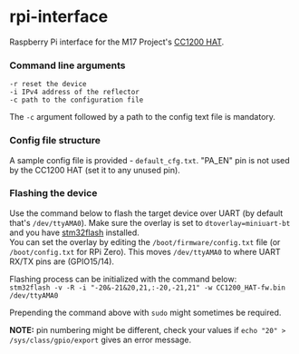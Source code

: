 # rpi-interface
Raspberry Pi interface for the M17 Project's [CC1200 HAT](https://github.com/M17-Project/CC1200_HAT-hw).

### Command line arguments
```
-r reset the device
-i IPv4 address of the reflector
-c path to the configuration file
```
The `-c` argument followed by a path to the config text file is mandatory.

### Config file structure
A sample config file is provided - `default_cfg.txt`.
"PA_EN" pin is not used by the CC1200 HAT (set it to any unused pin).

### Flashing the device
Use the command below to flash the target device over UART (by default that's `/dev/ttyAMA0`).
Make sure the overlay is set to `dtoverlay=miniuart-bt` and you have [stm32flash](https://sourceforge.net/p/stm32flash/wiki/Home/) installed.<br>
You can set the overlay by editing the `/boot/firmware/config.txt` file (or `/boot/config.txt` for RPi Zero). This moves `/dev/ttyAMA0` to where UART RX/TX pins are (GPIO15/14).

Flashing process can be initialized with the command below:<br>
```stm32flash -v -R -i "-20&-21&20,21,:-20,-21,21" -w CC1200_HAT-fw.bin /dev/ttyAMA0```

Prepending the command above with `sudo` might sometimes be required.

**NOTE:** pin numbering might be different, check your values if `echo "20" > /sys/class/gpio/export` gives an error message.
